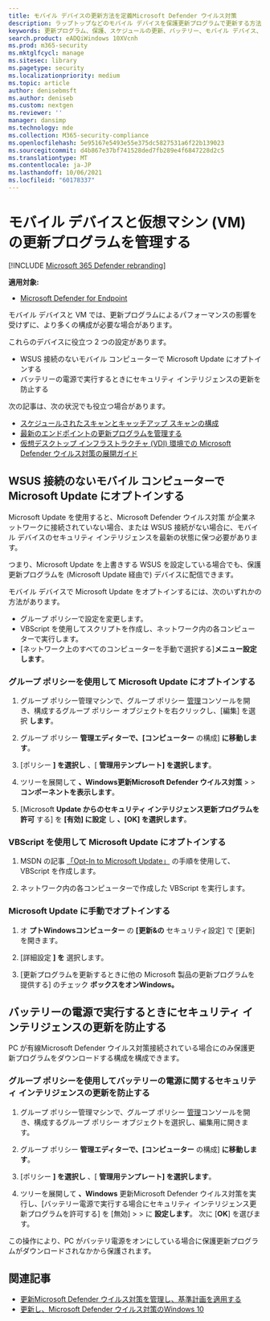 ```yaml
---
title: モバイル デバイスの更新方法を定義Microsoft Defender ウイルス対策
description: ラップトップなどのモバイル デバイスを保護更新プログラムで更新する方法Microsoft Defender ウイルス対策管理します。
keywords: 更新プログラム、保護、スケジュールの更新、バッテリー、モバイル デバイス、ノート PC、ノートブック、オプトイン、microsoft update、wsus、override
search.product: eADQiWindows 10XVcnh
ms.prod: m365-security
ms.mktglfcycl: manage
ms.sitesec: library
ms.pagetype: security
ms.localizationpriority: medium
ms.topic: article
author: denisebmsft
ms.author: deniseb
ms.custom: nextgen
ms.reviewer: ''
manager: dansimp
ms.technology: mde
ms.collection: M365-security-compliance
ms.openlocfilehash: 5e95167e5493e55e375dc5827531a6f22b139023
ms.sourcegitcommit: d4b867e37bf741528ded7fb289e4f6847228d2c5
ms.translationtype: MT
ms.contentlocale: ja-JP
ms.lasthandoff: 10/06/2021
ms.locfileid: "60178337"
---
```

# <a name="manage-updates-for-mobile-devices-and-virtual-machines-vms"></a>モバイル デバイスと仮想マシン (VM) の更新プログラムを管理する

[!INCLUDE [Microsoft 365 Defender rebranding](../../includes/microsoft-defender.md)]


**適用対象:**

- [Microsoft Defender for Endpoint](/microsoft-365/security/defender-endpoint/)

モバイル デバイスと VM では、更新プログラムによるパフォーマンスの影響を受けずに、より多くの構成が必要な場合があります。

これらのデバイスに役立つ 2 つの設定があります。

- WSUS 接続のないモバイル コンピューターで Microsoft Update にオプトインする
- バッテリーの電源で実行するときにセキュリティ インテリジェンスの更新を防止する

次の記事は、次の状況でも役立つ場合があります。
- [スケジュールされたスキャンとキャッチアップ スキャンの構成](scheduled-catch-up-scans-microsoft-defender-antivirus.md)
- [最新のエンドポイントの更新プログラムを管理する](manage-outdated-endpoints-microsoft-defender-antivirus.md)
- [仮想デスクトップ インフラストラクチャ (VDI) 環境での Microsoft Defender ウイルス対策の展開ガイド](deployment-vdi-microsoft-defender-antivirus.md)

## <a name="opt-in-to-microsoft-update-on-mobile-computers-without-a-wsus-connection"></a>WSUS 接続のないモバイル コンピューターで Microsoft Update にオプトインする

Microsoft Update を使用すると、Microsoft Defender ウイルス対策 が企業ネットワークに接続されていない場合、または WSUS 接続がない場合に、モバイル デバイスのセキュリティ インテリジェンスを最新の状態に保つ必要があります。

つまり、Microsoft Update を上書きする WSUS を設定している場合でも、保護更新プログラムを (Microsoft Update 経由で) デバイスに配信できます。

モバイル デバイスで Microsoft Update をオプトインするには、次のいずれかの方法があります。

- グループ ポリシーで設定を変更します。
- VBScript を使用してスクリプトを作成し、ネットワーク内の各コンピューターで実行します。
- [ネットワーク上のすべてのコンピューターを手動で選択する]**メニュー設定します**。

### <a name="use-group-policy-to-opt-in-to-microsoft-update"></a>グループ ポリシーを使用して Microsoft Update にオプトインする

1. グループ ポリシー管理マシンで、グループ ポリシー [管理](/previous-versions/windows/it-pro/windows-server-2008-R2-and-2008/cc731212(v=ws.11))コンソールを開き、構成するグループ ポリシー オブジェクトを右クリックし、[編集] を選択 **します**。

2. グループ ポリシー **管理エディターで、[コンピューター** の構成] **に移動します**。

3. [ポリシー **] を選択し** 、[ **管理用テンプレート] を選択します**。

4. ツリーを展開して **、Windows更新Microsoft Defender ウイルス対策** \>  \> **コンポーネントを表示します**。

5. [Microsoft **Update からのセキュリティ インテリジェンス更新プログラムを許可** する] を **[有効] に設定** し  **、[OK] を選択します**。

### <a name="use-a-vbscript-to-opt-in-to-microsoft-update"></a>VBScript を使用して Microsoft Update にオプトインする

1. MSDN の記事 [「Opt-In to Microsoft Update」](/windows/win32/wua_sdk/opt-in-to-microsoft-update) の手順を使用して、VBScript を作成します。

2. ネットワーク内の各コンピューターで作成した VBScript を実行します。

### <a name="manually-opt-in-to-microsoft-update"></a>Microsoft Update に手動でオプトインする

1. オ **プトWindowsコンピューター** の **[更新&の** セキュリティ設定] で [更新] を開きます。

2. [詳細設定 **] を** 選択します。

3. [更新プログラムを更新するときに他の Microsoft 製品の更新プログラムを提供する] のチェック **ボックスをオンWindows。**

## <a name="prevent-security-intelligence-updates-when-running-on-battery-power"></a>バッテリーの電源で実行するときにセキュリティ インテリジェンスの更新を防止する

PC が有線Microsoft Defender ウイルス対策接続されている場合にのみ保護更新プログラムをダウンロードする構成を構成できます。

### <a name="use-group-policy-to-prevent-security-intelligence-updates-on-battery-power"></a>グループ ポリシーを使用してバッテリーの電源に関するセキュリティ インテリジェンスの更新を防止する

1. グループ ポリシー管理マシンで、グループ ポリシー [管理](/previous-versions/windows/it-pro/windows-server-2008-R2-and-2008/cc731212(v=ws.11))コンソールを開き、構成するグループ ポリシー オブジェクトを選択し、編集用に開きます。

2. グループ ポリシー **管理エディターで、[コンピューター** の構成] **に移動します**。

3. [ポリシー **] を選択し** 、[ **管理用テンプレート] を選択します**。

4. ツリーを展開して **、Windows** 更新Microsoft Defender ウイルス対策を実行し、[バッテリー電源で実行する場合にセキュリティ インテリジェンス更新プログラムを許可する] を [無効] \>  \> に **設定します**。  次に [**OK**] を選びます。

この操作により、PC がバッテリ電源をオンにしている場合に保護更新プログラムがダウンロードされなかから保護されます。

## <a name="related-articles"></a>関連記事

- [更新Microsoft Defender ウイルス対策を管理し、基準計画を適用する](manage-updates-baselines-microsoft-defender-antivirus.md)
- [更新し、Microsoft Defender ウイルス対策のWindows 10](deploy-manage-report-microsoft-defender-antivirus.md)